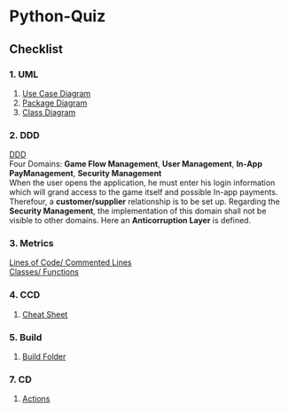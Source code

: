 # Python-Quiz
## Checklist
### 1. UML  
1. [Use Case Diagram](checklist/UML/usecase.png)
2. [Package Diagram](checklist/UML/package.png)
3. [Class Diagram](checklist/UML/class.png)  
### 2. DDD  
[DDD](checklist/DDD/DDD.png)  
Four Domains: **Game Flow Management**, **User Management**, **In-App PayManagement**, **Security Management**   
When the user opens the application, he must enter his login information which will grand access to the game itself and possible In-app payments. Therefour, a **customer/supplier** relationship is to be set up. Regarding the **Security Management**, the implementation of this domain shall not be visible to other domains. Here an **Anticorruption Layer** is defined.
### 3. Metrics
[Lines of Code/ Commented Lines](checklist/Metrics/lines_code_comments.JPG)  
[Classes/ Functions](checklist/Metrics/classes_functions.jpg)
### 4. CCD  
1. [Cheat Sheet](checklist/CCD/CCD_cheatsheet.pdf)  
### 5. Build
1. [Build Folder](https://github.com/nelson-bht/Python-Quiz/tree/main/build_manag)
### 7. CD
1. [Actions](https://github.com/nelson-bht/Python-Quiz/actions)
